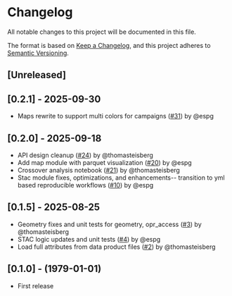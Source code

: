 # Changelog

All notable changes to this project will be documented in this file.

The format is based on [Keep a Changelog](https://keepachangelog.com/en/1.0.0/),
and this project adheres to [Semantic Versioning](https://semver.org/spec/v2.0.0.html).

## [Unreleased]

## [0.2.1] - 2025-09-30

- Maps rewrite to support multi colors for campaigns ([#31](https://github.com/thomasteisberg/xopr/pull/31)) by @espg


## [0.2.0] - 2025-09-18

- API design cleanup ([#24](https://github.com/thomasteisberg/xopr/pull/24)) by @thomasteisberg
- Add map module with parquet visualization  ([#20](https://github.com/thomasteisberg/xopr/pull/20)) by @espg
- Crossover analysis notebook ([#21](https://github.com/thomasteisberg/xopr/pull/21)) by @thomasteisberg
- Stac module fixes, optimizations, and enhancements-- transition to yml based reproducible workflows ([#10](https://github.com/thomasteisberg/xopr/pull/10)) by @espg


## [0.1.5] - 2025-08-25

- Geometry fixes and unit tests for geometry, opr_access ([#3](https://github.com/thomasteisberg/xopr/pull/3)) by @thomasteisberg
- STAC logic updates and unit tests ([#4](https://github.com/thomasteisberg/xopr/pull/4)) by @espg
- Load full attributes from data product files ([#2](https://github.com/thomasteisberg/xopr/pull/2)) by @thomasteisberg


## [0.1.0] - (1979-01-01)

- First release

